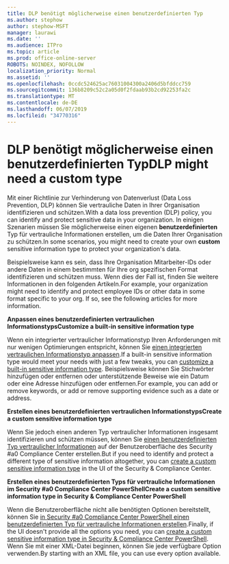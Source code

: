 ```yaml
---
title: DLP benötigt möglicherweise einen benutzerdefinierten Typ
ms.author: stephow
author: stephow-MSFT
manager: laurawi
ms.date: ''
ms.audience: ITPro
ms.topic: article
ms.prod: office-online-server
ROBOTS: NOINDEX, NOFOLLOW
localization_priority: Normal
ms.assetid: ''
ms.openlocfilehash: 0ccdc524625ac76031004300a2406d5bfddcc759
ms.sourcegitcommit: 136b8209c52c2a05d0f2fdaab93b2cd92253fa2c
ms.translationtype: MT
ms.contentlocale: de-DE
ms.lasthandoff: 06/07/2019
ms.locfileid: "34770316"
---
```

# <a name="dlp-might-need-a-custom-type"></a><span data-ttu-id="08c9b-102">DLP benötigt möglicherweise einen benutzerdefinierten Typ</span><span class="sxs-lookup"><span data-stu-id="08c9b-102">DLP might need a custom type</span></span>

<span data-ttu-id="08c9b-103">Mit einer Richtlinie zur Verhinderung von Datenverlust (Data Loss Prevention, DLP) können Sie vertrauliche Daten in Ihrer Organisation identifizieren und schützen.</span><span class="sxs-lookup"><span data-stu-id="08c9b-103">With a data loss prevention (DLP) policy, you can identify and protect sensitive data in your organization.</span></span> <span data-ttu-id="08c9b-104">In einigen Szenarien müssen Sie möglicherweise einen eigenen **benutzerdefinierten** Typ für vertrauliche Informationen erstellen, um die Daten Ihrer Organisation zu schützen.</span><span class="sxs-lookup"><span data-stu-id="08c9b-104">In some scenarios, you might need to create your own **custom** sensitive information type to protect your organization's data.</span></span>

<span data-ttu-id="08c9b-105">Beispielsweise kann es sein, dass Ihre Organisation Mitarbeiter-IDs oder andere Daten in einem bestimmten für Ihre org spezifischen Format identifizieren und schützen muss. Wenn dies der Fall ist, finden Sie weitere Informationen in den folgenden Artikeln.</span><span class="sxs-lookup"><span data-stu-id="08c9b-105">For example, your organization might need to identify and protect employee IDs or other data in some format specific to your org. If so, see the following articles for more information.</span></span> 
  
 <span data-ttu-id="08c9b-106">**Anpassen eines benutzerdefinierten vertraulichen Informationstyps**</span><span class="sxs-lookup"><span data-stu-id="08c9b-106">**Customize a built-in sensitive information type**</span></span>
  
<span data-ttu-id="08c9b-107">Wenn ein integrierter vertraulicher Informationstyp Ihren Anforderungen mit nur wenigen Optimierungen entspricht, können Sie [einen integrierten vertraulichen Informationstyp anpassen](https://docs.microsoft.com/office365/securitycompliance/customize-a-built-in-sensitive-information-type).</span><span class="sxs-lookup"><span data-stu-id="08c9b-107">If a built-in sensitive information type would meet your needs with just a few tweaks, you can [customize a built-in sensitive information type](https://docs.microsoft.com/office365/securitycompliance/customize-a-built-in-sensitive-information-type).</span></span> <span data-ttu-id="08c9b-108">Beispielsweise können Sie Stichwörter hinzufügen oder entfernen oder unterstützende Beweise wie ein Datum oder eine Adresse hinzufügen oder entfernen.</span><span class="sxs-lookup"><span data-stu-id="08c9b-108">For example, you can add or remove keywords, or add or remove supporting evidence such as a date or address.</span></span>
  
 <span data-ttu-id="08c9b-109">**Erstellen eines benutzerdefinierten vertraulichen Informationstyps**</span><span class="sxs-lookup"><span data-stu-id="08c9b-109">**Create a custom sensitive information type**</span></span>
  
<span data-ttu-id="08c9b-110">Wenn Sie jedoch einen anderen Typ vertraulicher Informationen insgesamt identifizieren und schützen müssen, können Sie [einen benutzerdefinierten Typ vertraulicher Informationen](https://docs.microsoft.com/office365/securitycompliance/create-a-custom-sensitive-information-type) auf der Benutzeroberfläche des Security #a0 Compliance Center erstellen.</span><span class="sxs-lookup"><span data-stu-id="08c9b-110">But if you need to identify and protect a different type of sensitive information altogether, you can [create a custom sensitive information type](https://docs.microsoft.com/office365/securitycompliance/create-a-custom-sensitive-information-type) in the UI of the Security & Compliance Center.</span></span> 
  
<span data-ttu-id="08c9b-111">**Erstellen eines benutzerdefinierten Typs für vertrauliche Informationen im Security #a0 Compliance Center PowerShell**</span><span class="sxs-lookup"><span data-stu-id="08c9b-111">**Create a custom sensitive information type in Security & Compliance Center PowerShell**</span></span>

<span data-ttu-id="08c9b-112">Wenn die Benutzeroberfläche nicht alle benötigten Optionen bereitstellt, können Sie [in Security #a0 Compliance Center PowerShell einen benutzerdefinierten Typ für vertrauliche Informationen erstellen](https://docs.microsoft.com/office365/securitycompliance/create-a-custom-sensitive-information-type-in-scc-powershell).</span><span class="sxs-lookup"><span data-stu-id="08c9b-112">Finally, if the UI doesn't provide all the options you need, you can [create a custom sensitive information type in Security & Compliance Center PowerShell](https://docs.microsoft.com/office365/securitycompliance/create-a-custom-sensitive-information-type-in-scc-powershell).</span></span> <span data-ttu-id="08c9b-113">Wenn Sie mit einer XML-Datei beginnen, können Sie jede verfügbare Option verwenden.</span><span class="sxs-lookup"><span data-stu-id="08c9b-113">By starting with an XML file, you can use every option available.</span></span>

    
